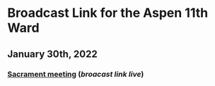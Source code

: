 # Broadcast Link for the Aspen 11th Ward

## January 30th, 2022
### [Sacrament meeting](https://www.youtube.com/watch?v=wHQCUwgWwe4) (*broacast link live*)
